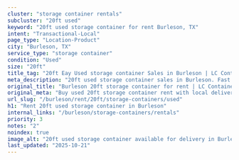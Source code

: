 ```yaml
---
cluster: "storage container rentals"
subcluster: "20ft used"
keyword: "20ft used storage container for rent Burleson, TX"
intent: "Transactional-Local"
page_type: "Location-Product"
city: "Burleson, TX"
service_type: "storage container"
condition: "Used"
size: "20ft"
title_tag: "20ft Eay Used storage container Sales in Burleson | LC Container"
meta_description: "20ft used storage container sales in Burleson. Fast delivery, competitive pricing. Serving storage containers area. Quote ID: 395. Call (214) 524-4168 for your free quote today."
original_title: "Burleson 20ft storage container for rent | LC Container"
original_meta: "Buy used 20ft storage container rent with local delivery in Burleson, TX. LC Container — local Since 2003. Request a fast quote today."
url_slug: "/burleson/rent/20ft/storage-containers/used"
h1: "Rent 20ft used storage container in Burleson"
internal_links: "/burleson/storage-containers/rentals"
priority: 3
notes: "2"
noindex: true
image_alt: "20ft used storage container available for delivery in Burleson"
last_updated: "2025-10-21"
---
```


<!-- TODO: Add unique city/inventory copy, images, and internal links here. -->
